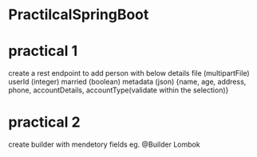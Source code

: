 # PractilcalSpringBoot

# practical 1
create a rest endpoint to add person with below details
file (multipartFile)
userId (integer)
married (boolean)
metadata (json) {name, age, address, phone, accountDetails, accountType(validate within the selection)}

# practical 2
create builder with mendetory fields eg. @Builder Lombok
